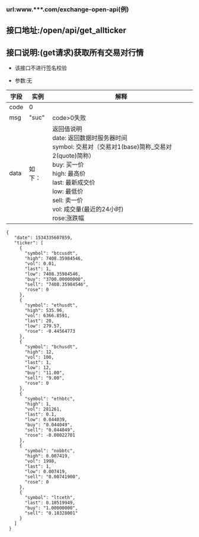 ### url:www.***.com/exchange-open-api(例)## 接口地址:/open/api/get_allticker## 接口说明:(get请求)获取所有交易对行情* 该接口不进行签名校验* 参数:无|字段|	实例|	解释||------------|--------|-----------------------------||code|	0|	 |msg|	"suc"|	code>0失败||data|	如下：|返回值说明<br>date: 返回数据时服务器时间 <br>symbol: 交易对（交易对1(base)简称_交易对2(quote)简称） <br>buy: 买一价 <br>high: 最高价 <br>last: 最新成交价 <br>low: 最低价 <br>sell: 卖一价 <br>vol: 成交量(最近的24小时)<br>rose:涨跌幅|```{   "date": 1534335607859,   "ticker": [     {       "symbol": "btcusdt",       "high": 7408.35984546,       "vol": 0.01,       "last": 1,       "low": 7408.35984546,       "buy": "3700.00000000",       "sell": "7408.35984546",       "rose": 0     },     {       "symbol": "ethusdt",       "high": 535.96,       "vol": 6366.8591,       "last": 20,       "low": 279.57,       "rose": -0.44564773     },     {       "symbol": "bchusdt",       "high": 12,       "vol": 100,       "last": 1,       "low": 12,       "buy": "11.00",       "sell": "9.00",       "rose": 0     },     {       "symbol": "ethbtc",       "high": 1,       "vol": 281261,       "last": 0.1,       "low": 0.044039,       "buy": "0.044049",       "sell": "0.044049",       "rose": -0.00022701     },     {       "symbol": "nobbtc",       "high": 0.007419,       "vol": 1998,       "last": 1,       "low": 0.007419,       "sell": "0.00741900",       "rose": 0     },     {       "symbol": "ltceth",       "last": 0.18519949,       "buy": "1.00000000",       "sell": "0.18328001"     }   ] }```